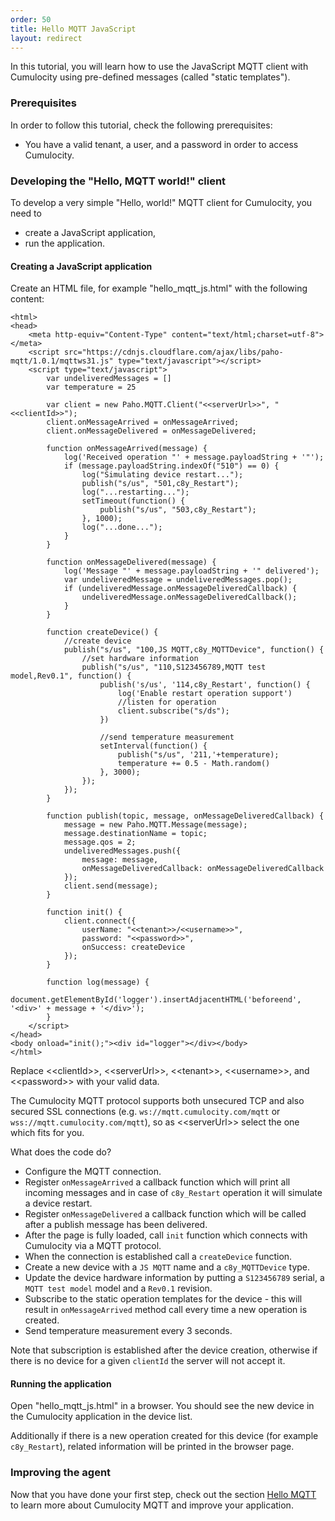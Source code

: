 ```yaml
---
order: 50
title: Hello MQTT JavaScript
layout: redirect
---
```


In this tutorial, you will learn how to use the JavaScript MQTT client with Cumulocity using pre-defined messages (called "static templates").

### Prerequisites

In order to follow this tutorial, check the following prerequisites:

* You have a valid tenant, a user, and a password in order to access Cumulocity.


### Developing the "Hello, MQTT world!" client

To develop a very simple "Hello, world!" MQTT client for Cumulocity, you need to

* create a JavaScript application,
* run the application.
    
#### Creating a JavaScript application

Create an HTML file, for example "hello_mqtt_js.html" with the following content:

    <html>
    <head>
        <meta http-equiv="Content-Type" content="text/html;charset=utf-8"></meta>
        <script src="https://cdnjs.cloudflare.com/ajax/libs/paho-mqtt/1.0.1/mqttws31.js" type="text/javascript"></script>
        <script type="text/javascript">
            var undeliveredMessages = []           
            var temperature = 25
    
            var client = new Paho.MQTT.Client("<<serverUrl>>", "<<clientId>>");
            client.onMessageArrived = onMessageArrived;
            client.onMessageDelivered = onMessageDelivered;
    
            function onMessageArrived(message) {
                log('Received operation "' + message.payloadString + '"');
                if (message.payloadString.indexOf("510") == 0) {
                    log("Simulating device restart...");
                    publish("s/us", "501,c8y_Restart");
                    log("...restarting...");
                    setTimeout(function() {
                        publish("s/us", "503,c8y_Restart");
                    }, 1000);
                    log("...done...");
                }
            }
    
            function onMessageDelivered(message) {
                log('Message "' + message.payloadString + '" delivered');
                var undeliveredMessage = undeliveredMessages.pop();
                if (undeliveredMessage.onMessageDeliveredCallback) {
                    undeliveredMessage.onMessageDeliveredCallback();
                }
            }
    
            function createDevice() {
                //create device
                publish("s/us", "100,JS MQTT,c8y_MQTTDevice", function() {
                    //set hardware information
                    publish("s/us", "110,S123456789,MQTT test model,Rev0.1", function() {
                        publish('s/us', '114,c8y_Restart', function() { 
                            log('Enable restart operation support') 
                            //listen for operation
                            client.subscribe("s/ds");
                        })
                       
                        //send temperature measurement
                        setInterval(function() {
                            publish("s/us", '211,'+temperature);
                            temperature += 0.5 - Math.random()
                        }, 3000);
                    });
                });
            }
    
            function publish(topic, message, onMessageDeliveredCallback) {
                message = new Paho.MQTT.Message(message);
                message.destinationName = topic;
                message.qos = 2;
                undeliveredMessages.push({
                    message: message,
                    onMessageDeliveredCallback: onMessageDeliveredCallback
                });
                client.send(message);
            }
    
            function init() {
                client.connect({
                    userName: "<<tenant>>/<<username>>",
                    password: "<<password>>",
                    onSuccess: createDevice
                });
            }
    
            function log(message) {
                document.getElementById('logger').insertAdjacentHTML('beforeend', '<div>' + message + '</div>');
            }
        </script>
    </head>
    <body onload="init();"><div id="logger"></div></body>
    </html>
    
Replace &lt;&lt;clientId&gt;&gt;, &lt;&lt;serverUrl&gt;&gt;, &lt;&lt;tenant&gt;&gt;, &lt;&lt;username&gt;&gt;, and &lt;&lt;password&gt;&gt; with your valid data.

The Cumulocity MQTT protocol supports both unsecured TCP and also secured SSL connections (e.g. ``ws://mqtt.cumulocity.com/mqtt`` or ``wss://mqtt.cumulocity.com/mqtt``), so as &lt;&lt;serverUrl&gt;&gt; select the one which fits for you.

What does the code do?

-   Configure the MQTT connection.
-   Register ``onMessageArrived`` a callback function which will print all incoming messages and in case of ``c8y_Restart`` operation it will simulate a device restart.
-   Register ``onMessageDelivered`` a callback function which will be called after a publish message has been delivered.
-   After the page is fully loaded, call ``init`` function which connects with Cumulocity via a MQTT protocol.
-   When the connection is established call a ``createDevice`` function.
-   Create a new device with a ``JS MQTT`` name and a ``c8y_MQTTDevice`` type.
-   Update the device hardware information by putting  a ``S123456789`` serial, a ``MQTT test model`` model and a ``Rev0.1`` revision.
-   Subscribe to the static operation templates for the device - this will result in ``onMessageArrived`` method call every time a new operation is created.
-   Send temperature measurement every 3 seconds.

Note that subscription is established after the device creation, otherwise if there is no device for a given ``clientId`` the server will not accept it.

#### Running the application

Open "hello_mqtt_js.html" in a browser. You should see the new device in the Cumulocity application in the device list.

Additionally if there is a new operation created for this device (for example ``c8y_Restart``), related information will be printed in the browser page.

### Improving the agent

Now that you have done your first step, check out the section [Hello MQTT](/guides/mqtt/hello-mqtt) to learn more about Cumulocity MQTT and improve your application.